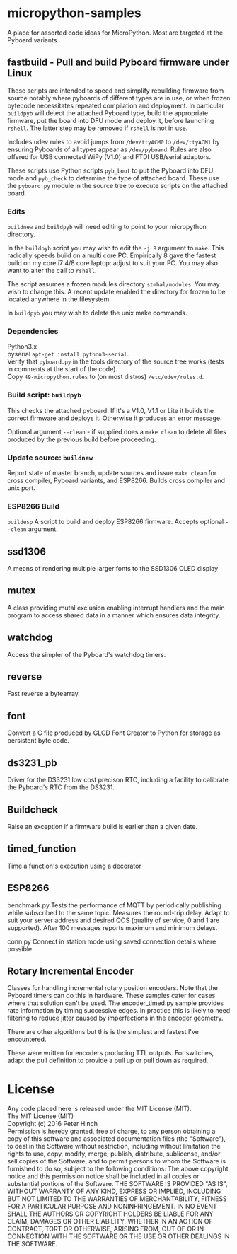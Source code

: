 # micropython-samples
A place for assorted code ideas for MicroPython. Most are targeted at the Pyboard variants.

## fastbuild - Pull and build Pyboard firmware under Linux
These scripts are intended to speed and simplify rebuilding firmware from
source notably where pyboards of different types are in use, or when
frozen bytecode necessitates repeated compilation and deployment. In
particular ``buildpyb`` will detect the attached Pyboard type, build the
appropriate firmware, put the board into DFU mode and deploy it, before
launching ``rshell``. The latter step may be removed if ``rshell`` is not
in use.

Includes udev rules to avoid jumps from ``/dev/ttyACM0`` to ``/dev/ttyACM1``
by ensuring Pyboards of all types appear as ``/dev/pyboard``. Rules are also
offered for USB connected WiPy (V1.0) and FTDI USB/serial adaptors.

These scripts use Python scripts ``pyb_boot`` to put the Pyboard into DFU mode
and ``pyb_check`` to determine the type of attached board. These use the
``pyboard.py`` module in the source tree to execute scripts on the attached
board.

### Edits

``buildnew`` and ``buildpyb`` will need editing to point to your micropython
directory.

In the ``buildpyb`` script you may wish to edit the ``-j 8`` argument to ``make``.
This radically speeds build on a multi core PC. Empirically 8 gave the fastest
build on my core i7 4/8 core laptop: adjust to suit your PC. You may also want
to alter the call to ``rshell``.

The script assumes a frozen modules directory ``stmhal/modules``. You may wish
to change this. A recent update enabled the directory for frozen to be located
anywhere in the filesystem.

In ``buildpyb`` you may wish to delete the unix make commands.

### Dependencies

Python3.x  
pyserial ``apt-get install python3-serial``.  
Verify that ``pyboard.py`` in the tools directory of the source tree works
(tests in comments at the start of the code).  
Copy ``49-micropython.rules`` to (on most distros) ``/etc/udev/rules.d``.

### Build script: ``buildpyb``  
This checks the attached pyboard. If it's a V1.0, V1.1 or Lite it builds the
correct firmware and deploys it. Otherwise it produces an error message.

Optional argument ``--clean`` - if supplied does a ``make clean`` to delete
all files produced by the previous build before proceeding.

### Update source: ``buildnew``

Report state of master branch, update sources and issue ``make clean`` for cross
compiler, Pyboard variants, and ESP8266. Builds cross compiler and unix port.

### ESP8266 Build

``buildesp`` A script to build and deploy ESP8266 firmware. Accepts optional
``--clean`` argument.

## ssd1306

A means of rendering multiple larger fonts to the SSD1306 OLED display

## mutex
A class providing mutal exclusion enabling interrupt handlers and the main program to access shared
data in a manner which ensures data integrity.

## watchdog
Access the simpler of the Pyboard's watchdog timers.

## reverse
Fast reverse a bytearray.

## font
Convert a C file produced by GLCD Font Creator to Python for storage as persistent byte code.

## ds3231_pb
Driver for the DS3231 low cost precison RTC, including a facility to calibrate the Pyboard's RTC
from the DS3231.

## Buildcheck
Raise an exception if a firmware build is earlier than a given date.

## timed_function
Time a function's execution using a decorator

## ESP8266
benchmark.py Tests the performance of MQTT by periodically publishing while subscribed to
the same topic. Measures the round-trip delay. Adapt to suit your server address and desired
QOS (quality of service, 0 and 1 are supported). After 100 messages reports maximum and
minimum delays.

conn.py Connect in station mode using saved connection details where possible

## Rotary Incremental Encoder

Classes for handling incremental rotary position encoders. Note that the Pyboard timers can
do this in hardware. These samples cater for cases where that solution can't be used. The
encoder_timed.py sample provides rate information by timing successive edges. In practice this
is likely to need filtering to reduce jitter caused by imperfections in the encoder geometry.

There are other algorithms but this is the simplest and fastest I've encountered.

These were written for encoders producing TTL outputs. For switches, adapt the pull definition
to provide a pull up or pull down as required.

# License

Any code placed here is released under the MIT License (MIT).  
The MIT License (MIT)  
Copyright (c) 2016 Peter Hinch  
Permission is hereby granted, free of charge, to any person obtaining a copy
of this software and associated documentation files (the "Software"), to deal
in the Software without restriction, including without limitation the rights
to use, copy, modify, merge, publish, distribute, sublicense, and/or sell
copies of the Software, and to permit persons to whom the Software is
furnished to do so, subject to the following conditions:
The above copyright notice and this permission notice shall be included in
all copies or substantial portions of the Software.
THE SOFTWARE IS PROVIDED "AS IS", WITHOUT WARRANTY OF ANY KIND, EXPRESS OR
IMPLIED, INCLUDING BUT NOT LIMITED TO THE WARRANTIES OF MERCHANTABILITY,
FITNESS FOR A PARTICULAR PURPOSE AND NONINFRINGEMENT. IN NO EVENT SHALL THE
AUTHORS OR COPYRIGHT HOLDERS BE LIABLE FOR ANY CLAIM, DAMAGES OR OTHER
LIABILITY, WHETHER IN AN ACTION OF CONTRACT, TORT OR OTHERWISE, ARISING FROM,
OUT OF OR IN CONNECTION WITH THE SOFTWARE OR THE USE OR OTHER DEALINGS IN
THE SOFTWARE.
